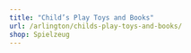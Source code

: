 ```yaml
---
title: "Child’s Play Toys and Books"
url: /arlington/childs-play-toys-and-books/
shop: Spielzeug
---
```

